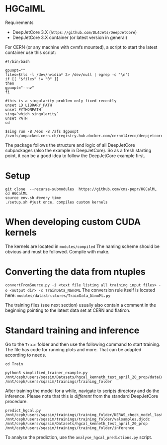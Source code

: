HGCalML
===============================================================================

Requirements
  * DeepJetCore 3.X (``https://github.com/DL4Jets/DeepJetCore``)
  * DeepJetCore 3.X container (or latest version in general)
  
For CERN (or any machine with cvmfs mounted), a script to start the latest container use this script:
```
#!/bin/bash

gpuopt=""
files=$(ls -l /dev/nvidia* 2> /dev/null | egrep -c '\n')
if [[ "$files" != "0" ]]
then
gpuopt="--nv"
fi

#this is a singularity problem only fixed recently
unset LD_LIBRARY_PATH
unset PYTHONPATH
sing=`which singularity`
unset PATH
cd

$sing run -B /eos -B /afs $gpuopt /cvmfs/unpacked.cern.ch/registry.hub.docker.com/cernml4reco/deepjetcore3:latest
```

The package follows the structure and logic of all DeepJetCore subpackages (also the example in DeepJetCore). So as a fresh starting point, it can be a good idea to follow the DeepJetCore example first.

Setup
===========

```
git clone  --recurse-submodules  https://github.com/cms-pepr/HGCalML
cd HGCalML
source env.sh #every time
./setup.sh #just once, compiles custom kernels
```


When developing custom CUDA kernels
===========

The kernels are located in 
``modules/compiled``
The naming scheme should be obvious and must be followed. Compile with make.



Converting the data from ntuples
===========

``convertFromSource.py -i <text file listing all training input files> -o <output dir> -c TrainData_NanoML``
The conversion rule itself is located here:
``modules/datastructures/TrainData_NanoML.py``

The training files (see next section) usually also contain a comment in the beginning pointing to the latest data set at CERN and flatiron.

Standard training and inference
===========
Go to the `Train` folder and then use the following command to start training. The file has code for running plots and more. That can be adapted according to needs.


```
cd Train

python3 simplified_trainer_example.py /mnt/ceph/users/sqasim/Datasets/hgcal_kenneth_test_april_20_prop/dataCollection.djcdc /mnt/ceph/users/sqasim/trainings/training_folder
```

After training the model for a while, navigate to scripts directory and do the inference. Please note that this is *different* from the standard DeepJetCore procedure.

```
predict_hgcal.py /mnt/ceph/users/sqasim/trainings/training_folder/KERAS_check_model_last_save/ /mnt/ceph/users/sqasim/trainings/training_folder/valsamples.djcdc /mnt/ceph/users/sqasim/Datasets/hgcal_kenneth_test_april_20_prop /mnt/ceph/users/sqasim/trainings/training_folder/inference
```

To analyse the prediction, use the `analyse_hgcal_predictions.py` script.

